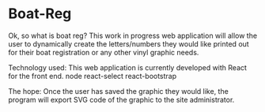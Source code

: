 # Boat-Reg

Ok, so what is boat reg? This work in progress web application will allow the user to dynamically create the letters/numbers they would like printed out for their boat registration or any other vinyl graphic needs.  

Technology used:
This web application is currently developed with React for the front end. 
node
react-select
react-bootstrap


The hope:
Once the user has saved the graphic they would like, the program will export SVG code of the graphic to the site administrator.